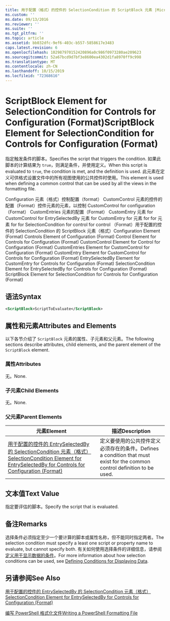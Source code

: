 ```yaml
---
title: 用于配置（格式）的控件的 SelectionCondition 的 ScriptBlock 元素 |Microsoft Docs
ms.custom: ''
ms.date: 09/13/2016
ms.reviewer: ''
ms.suite: ''
ms.tgt_pltfrm: ''
ms.topic: article
ms.assetid: bb032dfc-9ef6-403c-b557-5858617e3483
caps.latest.revision: 6
ms.openlocfilehash: 102987970152420896a0c986f0973280ae209623
ms.sourcegitcommit: 52a67bcd9d7bf3e8600ea4302d1fa8970ff9c998
ms.translationtype: MT
ms.contentlocale: zh-CN
ms.lasthandoff: 10/15/2019
ms.locfileid: "72368616"
---
```

# <a name="scriptblock-element-for-selectioncondition-for-controls-for-configuration-format"></a><span data-ttu-id="fa6c1-102">ScriptBlock Element for SelectionCondition for Controls for Configuration (Format)</span><span class="sxs-lookup"><span data-stu-id="fa6c1-102">ScriptBlock Element for SelectionCondition for Controls for Configuration (Format)</span></span>

<span data-ttu-id="fa6c1-103">指定触发条件的脚本。</span><span class="sxs-lookup"><span data-stu-id="fa6c1-103">Specifies the script that triggers the condition.</span></span> <span data-ttu-id="fa6c1-104">如果此脚本的计算结果为 `true`，则满足条件，并使用定义。</span><span class="sxs-lookup"><span data-stu-id="fa6c1-104">When this script is evaluated to `true`, the condition is met, and the definition is used.</span></span> <span data-ttu-id="fa6c1-105">此元素在定义可供格式设置文件中的所有视图使用的公共控件时使用。</span><span class="sxs-lookup"><span data-stu-id="fa6c1-105">This element is used when defining a common control that can be used by all the views in the formatting file.</span></span>

<span data-ttu-id="fa6c1-106">Configuration 元素（格式）控制配置（format） CustomControl 元素的控件的配置（Format）控件元素的元素，以控制 CustomControl for configuration （Format） CustomEntries 元素的配置（Format） CustomEntry 元素 for CustomControl for EntrySelectedBy 元素 for CustomEntry for 元素 for for 元素 for for SelectionCondition for control for control （Format）用于配置的控件的 SelectionCondition 的 ScriptBlock 元素（格式）</span><span class="sxs-lookup"><span data-stu-id="fa6c1-106">Configuration Element (Format) Controls Element of Configuration (Format) Control Element for Controls for Configuration (Format) CustomControl Element for Control for Configuration (Format) CustomEntries Element for CustomControl for Configuration (Format) CustomEntry Element for CustomControl for Controls for Configuration (Format) EntrySelectedBy Element for CustomEntry for Controls for Configuration (Format) SelectionCondition Element for EntrySelectedBy for Controls for Configuration (Format) ScriptBlock Element for SelectionCondition for Controls for Configuration (Format)</span></span>

## <a name="syntax"></a><span data-ttu-id="fa6c1-107">语法</span><span class="sxs-lookup"><span data-stu-id="fa6c1-107">Syntax</span></span>

```xml
<ScriptBlock>ScriptToEvaluate</ScriptBlock>
```

## <a name="attributes-and-elements"></a><span data-ttu-id="fa6c1-108">属性和元素</span><span class="sxs-lookup"><span data-stu-id="fa6c1-108">Attributes and Elements</span></span>

<span data-ttu-id="fa6c1-109">以下各节介绍了 `ScriptBlock` 元素的属性、子元素和父元素。</span><span class="sxs-lookup"><span data-stu-id="fa6c1-109">The following sections describe attributes, child elements, and the parent element of the `ScriptBlock` element.</span></span>

### <a name="attributes"></a><span data-ttu-id="fa6c1-110">属性</span><span class="sxs-lookup"><span data-stu-id="fa6c1-110">Attributes</span></span>

<span data-ttu-id="fa6c1-111">无。</span><span class="sxs-lookup"><span data-stu-id="fa6c1-111">None.</span></span>

### <a name="child-elements"></a><span data-ttu-id="fa6c1-112">子元素</span><span class="sxs-lookup"><span data-stu-id="fa6c1-112">Child Elements</span></span>

<span data-ttu-id="fa6c1-113">无。</span><span class="sxs-lookup"><span data-stu-id="fa6c1-113">None.</span></span>

### <a name="parent-elements"></a><span data-ttu-id="fa6c1-114">父元素</span><span class="sxs-lookup"><span data-stu-id="fa6c1-114">Parent Elements</span></span>

|<span data-ttu-id="fa6c1-115">元素</span><span class="sxs-lookup"><span data-stu-id="fa6c1-115">Element</span></span>|<span data-ttu-id="fa6c1-116">描述</span><span class="sxs-lookup"><span data-stu-id="fa6c1-116">Description</span></span>|
|-------------|-----------------|
|[<span data-ttu-id="fa6c1-117">用于配置的控件的 EntrySelectedBy 的 SelectionCondition 元素（格式）</span><span class="sxs-lookup"><span data-stu-id="fa6c1-117">SelectionCondition Element for EntrySelectedBy for Controls for Configuration (Format)</span></span>](./selectioncondition-element-for-entryselectedby-for-controls-for-configuration-format.md)|<span data-ttu-id="fa6c1-118">定义要使用的公共控件定义必须存在的条件。</span><span class="sxs-lookup"><span data-stu-id="fa6c1-118">Defines a condition that must exist for the common control definition to be used.</span></span>|

## <a name="text-value"></a><span data-ttu-id="fa6c1-119">文本值</span><span class="sxs-lookup"><span data-stu-id="fa6c1-119">Text Value</span></span>

<span data-ttu-id="fa6c1-120">指定要评估的脚本。</span><span class="sxs-lookup"><span data-stu-id="fa6c1-120">Specify the script that is evaluated.</span></span>

## <a name="remarks"></a><span data-ttu-id="fa6c1-121">备注</span><span class="sxs-lookup"><span data-stu-id="fa6c1-121">Remarks</span></span>

<span data-ttu-id="fa6c1-122">选择条件必须指定至少一个要计算的脚本或属性名称，但不能同时指定两者。</span><span class="sxs-lookup"><span data-stu-id="fa6c1-122">The selection condition must specify a least one script or property name to evaluate, but cannot specify both.</span></span> <span data-ttu-id="fa6c1-123">有关如何使用选择条件的详细信息，请参阅[定义用于显示数据的条件](./defining-conditions-for-displaying-data.md)。</span><span class="sxs-lookup"><span data-stu-id="fa6c1-123">For more information about how selection conditions can be used, see [Defining Conditions for Displaying Data](./defining-conditions-for-displaying-data.md).</span></span>

## <a name="see-also"></a><span data-ttu-id="fa6c1-124">另请参阅</span><span class="sxs-lookup"><span data-stu-id="fa6c1-124">See Also</span></span>

[<span data-ttu-id="fa6c1-125">用于配置的控件的 EntrySelectedBy 的 SelectionCondition 元素（格式）</span><span class="sxs-lookup"><span data-stu-id="fa6c1-125">SelectionCondition Element for EntrySelectedBy for Controls for Configuration (Format)</span></span>](./selectioncondition-element-for-entryselectedby-for-controls-for-configuration-format.md)

[<span data-ttu-id="fa6c1-126">编写 PowerShell 格式化文件</span><span class="sxs-lookup"><span data-stu-id="fa6c1-126">Writing a PowerShell Formatting File</span></span>](./writing-a-powershell-formatting-file.md)
